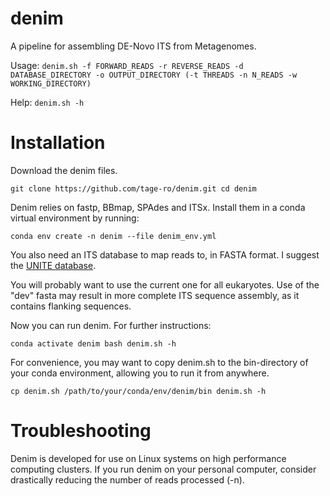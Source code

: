 # denim
A pipeline for assembling DE-Novo ITS from Metagenomes.

Usage: `denim.sh -f FORWARD_READS -r REVERSE_READS -d DATABASE_DIRECTORY -o OUTPUT_DIRECTORY (-t THREADS -n N_READS -w WORKING_DIRECTORY)`

Help: `denim.sh -h`

# Installation
Download the denim files.

`git clone https://github.com/tage-ro/denim.git
cd denim`

Denim relies on fastp, BBmap, SPAdes and ITSx. Install them in a conda virtual environment by running:

`conda env create -n denim --file denim_env.yml`

You also need an ITS database to map reads to, in FASTA format. I suggest the <a class="reference external" href="https://unite.ut.ee/repository.php" target="_blank" rel="noopener noreferrer">UNITE database</a>.

You will probably want to use the current one for all eukaryotes. Use of the "dev" fasta may result in more complete ITS sequence assembly, as it contains flanking sequences.

Now you can run denim. For further instructions:

`conda activate denim
bash denim.sh -h`

For convenience, you may want to copy denim.sh to the bin-directory of your conda environment, allowing you to run it from anywhere.

`cp denim.sh /path/to/your/conda/env/denim/bin
denim.sh -h`

# Troubleshooting
Denim is developed for use on Linux systems on high performance computing clusters. If you run denim on your personal computer, consider drastically reducing the number of reads processed (-n).
